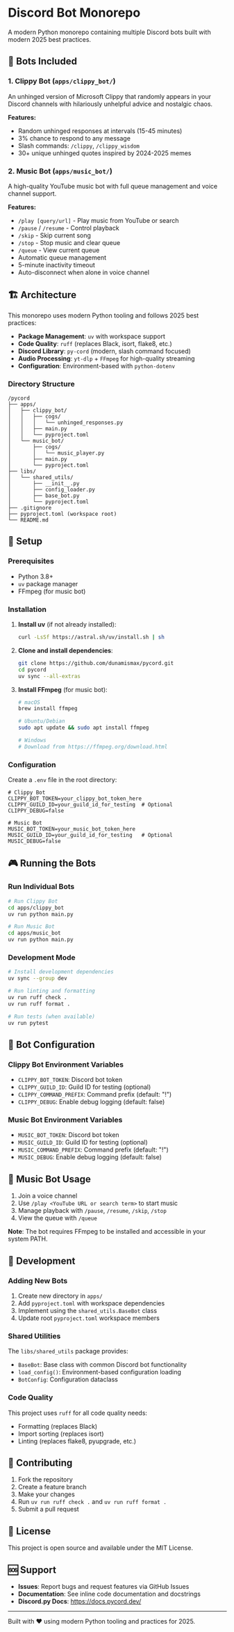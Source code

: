 # Discord Bot Monorepo

A modern Python monorepo containing multiple Discord bots built with modern 2025 best practices.

## 🤖 Bots Included

### 1. Clippy Bot (`apps/clippy_bot/`)

An unhinged version of Microsoft Clippy that randomly appears in your Discord channels with hilariously unhelpful advice and nostalgic chaos.

**Features:**

- Random unhinged responses at intervals (15-45 minutes)
- 3% chance to respond to any message
- Slash commands: `/clippy`, `/clippy_wisdom`
- 30+ unique unhinged quotes inspired by 2024-2025 memes

### 2. Music Bot (`apps/music_bot/`)

A high-quality YouTube music bot with full queue management and voice channel support.

**Features:**

- `/play [query/url]` - Play music from YouTube or search
- `/pause` / `/resume` - Control playback
- `/skip` - Skip current song
- `/stop` - Stop music and clear queue
- `/queue` - View current queue
- Automatic queue management
- 5-minute inactivity timeout
- Auto-disconnect when alone in voice channel

## 🏗️ Architecture

This monorepo uses modern Python tooling and follows 2025 best practices:

- **Package Management**: `uv` with workspace support
- **Code Quality**: `ruff` (replaces Black, isort, flake8, etc.)
- **Discord Library**: `py-cord` (modern, slash command focused)
- **Audio Processing**: `yt-dlp` + `FFmpeg` for high-quality streaming
- **Configuration**: Environment-based with `python-dotenv`

### Directory Structure

```
/pycord
├── apps/
│   ├── clippy_bot/
│   │   ├── cogs/
│   │   │   └── unhinged_responses.py
│   │   ├── main.py
│   │   └── pyproject.toml
│   └── music_bot/
│       ├── cogs/
│       │   └── music_player.py
│       ├── main.py
│       └── pyproject.toml
├── libs/
│   └── shared_utils/
│       ├── __init__.py
│       ├── config_loader.py
│       ├── base_bot.py
│       └── pyproject.toml
├── .gitignore
├── pyproject.toml (workspace root)
└── README.md
```

## 🚀 Setup

### Prerequisites

- Python 3.8+
- `uv` package manager
- FFmpeg (for music bot)

### Installation

1. **Install uv** (if not already installed):

   ```bash
   curl -LsSf https://astral.sh/uv/install.sh | sh
   ```

2. **Clone and install dependencies**:

   ```bash
   git clone https://github.com/dunamismax/pycord.git
   cd pycord
   uv sync --all-extras
   ```

3. **Install FFmpeg** (for music bot):

   ```bash
   # macOS
   brew install ffmpeg
   
   # Ubuntu/Debian
   sudo apt update && sudo apt install ffmpeg
   
   # Windows
   # Download from https://ffmpeg.org/download.html
   ```

### Configuration

Create a `.env` file in the root directory:

```env
# Clippy Bot
CLIPPY_BOT_TOKEN=your_clippy_bot_token_here
CLIPPY_GUILD_ID=your_guild_id_for_testing  # Optional
CLIPPY_DEBUG=false

# Music Bot
MUSIC_BOT_TOKEN=your_music_bot_token_here
MUSIC_GUILD_ID=your_guild_id_for_testing   # Optional
MUSIC_DEBUG=false
```

## 🎮 Running the Bots

### Run Individual Bots

```bash
# Run Clippy Bot
cd apps/clippy_bot
uv run python main.py

# Run Music Bot
cd apps/music_bot
uv run python main.py
```

### Development Mode

```bash
# Install development dependencies
uv sync --group dev

# Run linting and formatting
uv run ruff check .
uv run ruff format .

# Run tests (when available)
uv run pytest
```

## 🔧 Bot Configuration

### Clippy Bot Environment Variables

- `CLIPPY_BOT_TOKEN`: Discord bot token
- `CLIPPY_GUILD_ID`: Guild ID for testing (optional)
- `CLIPPY_COMMAND_PREFIX`: Command prefix (default: "!")
- `CLIPPY_DEBUG`: Enable debug logging (default: false)

### Music Bot Environment Variables

- `MUSIC_BOT_TOKEN`: Discord bot token
- `MUSIC_GUILD_ID`: Guild ID for testing (optional)
- `MUSIC_COMMAND_PREFIX`: Command prefix (default: "!")
- `MUSIC_DEBUG`: Enable debug logging (default: false)

## 🎵 Music Bot Usage

1. Join a voice channel
2. Use `/play <YouTube URL or search term>` to start music
3. Manage playback with `/pause`, `/resume`, `/skip`, `/stop`
4. View the queue with `/queue`

**Note**: The bot requires FFmpeg to be installed and accessible in your system PATH.

## 📝 Development

### Adding New Bots

1. Create new directory in `apps/`
2. Add `pyproject.toml` with workspace dependencies
3. Implement using the `shared_utils.BaseBot` class
4. Update root `pyproject.toml` workspace members

### Shared Utilities

The `libs/shared_utils` package provides:

- `BaseBot`: Base class with common Discord bot functionality
- `load_config()`: Environment-based configuration loading
- `BotConfig`: Configuration dataclass

### Code Quality

This project uses `ruff` for all code quality needs:

- Formatting (replaces Black)
- Import sorting (replaces isort)
- Linting (replaces flake8, pyupgrade, etc.)

## 🤝 Contributing

1. Fork the repository
2. Create a feature branch
3. Make your changes
4. Run `uv run ruff check .` and `uv run ruff format .`
5. Submit a pull request

## 📄 License

This project is open source and available under the MIT License.

## 🆘 Support

- **Issues**: Report bugs and request features via GitHub Issues
- **Documentation**: See inline code documentation and docstrings
- **Discord.py Docs**: <https://docs.pycord.dev/>

---

Built with ❤️ using modern Python tooling and practices for 2025.
